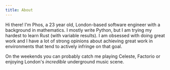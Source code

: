 ```yaml
---
title: About
---
```

Hi there! I'm Phos, a 23 year old, London-based software engineer with a background in mathematics. I mostly write Python, but I am trying my hardest to learn Rust (with variable results). I am obsessed with doing great work and I have a lot of strong opinions about achieving great work in environments that tend to actively infringe on that goal.

On the weekends you can probably catch me playing Celeste, Factorio or enjoying London's *incredible* underground music scene.
